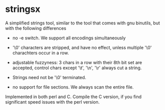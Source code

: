 # stringsx

A simplified strings tool, similar to the tool that
comes with gnu binutils, but with the following differences

* no -e switch. We support all encodings simultaneously

* '\0' characters are stripped, and have no effect, unless
  multiple '\0' charachters occur in a row.

* adjustable fuzzyness: 3 chars in a row with their 8th bit
  set are accepted, control chars except '\t', '\n', '\r'
  always cut a string.

* Strings need not be '\0' terminated.

* no support for file sections. We always scan the entire file.

Implemented in both perl and C. Compile the C version, if you
find significant speed issues with the perl version.

